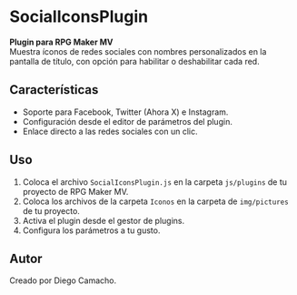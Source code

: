 # SocialIconsPlugin

**Plugin para RPG Maker MV**  
Muestra íconos de redes sociales con nombres personalizados en la pantalla de título, con opción para habilitar o deshabilitar cada red.

## Características
- Soporte para Facebook, Twitter (Ahora X) e Instagram.
- Configuración desde el editor de parámetros del plugin.
- Enlace directo a las redes sociales con un clic.

## Uso
1. Coloca el archivo `SocialIconsPlugin.js` en la carpeta `js/plugins` de tu proyecto de RPG Maker MV.
2. Coloca los archivos de la carpeta `Iconos` en la carpeta de `img/pictures` de tu proyecto.
3. Activa el plugin desde el gestor de plugins.
4. Configura los parámetros a tu gusto.

## Autor
Creado por Diego Camacho.
